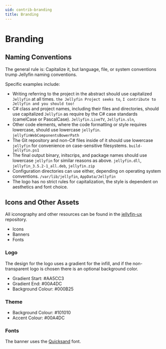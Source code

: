 ```yaml
---
uid: contrib-branding
title: Branding
---
```


# Branding

## Naming Conventions

The general rule is: Capitalize it, but language, file, or system conventions trump Jellyfin naming conventions.

Specific examples include:

* Writing referring to the project in the abstract should use capitalized `Jellyfin` at all times. `the Jellyfin Project seeks to`, `I contribute to Jellyfin and you should too!`
* C# class and project names, including their files and directories, should use capitalized `Jellyfin` as require by the C# case standards (camelCase or PascalCase). `Jellyfin.LiveTV`, `Jellyfin.sln`,
* Other code elements, where the code formatting or style requires lowercase, should use lowercase `jellyfin`. `jellyfinWebComponentsBowerPath`
* The Git repository and non-C# files inside of it should use lowercase `jellyfin` for convenience on case-sensitive filesystems. `build-jellyfin.ps1`
* The final output binary, initscrips, and package names should use lowercase `jellyfin` for similar reasons as above. `jellyfin.dll`, `jellyfin_3.5.2-1_all.deb`, `jellyfin.zip`
* Configuration directories can use either, depending on operating system conventions. `/var/lib/jellyfin`, `AppData/Jellyfin`
* The logo has no strict rules for capitalization, the style is dependent on aesthetics and font choice.

## Icons and Other Assets

All iconography and other resources can be found in the [jellyfin-ux](https://github.com/jellyfin/jellyfin-ux) repository.

* Icons
* Banners
* Fonts

### Logo

The design for the logo uses a gradient for the infill, and if the non-transparent logo is chosen there is an optional background color.

* Gradient Start: #AA5CC3
* Gradient End: #00A4DC
* Background Colour: #000B25

### Theme

* Background Colour: #101010
* Accent Colour: #00A4DC

### Fonts

The banner uses the [Quicksand](https://fonts.google.com/specimen/Quicksand) font.
